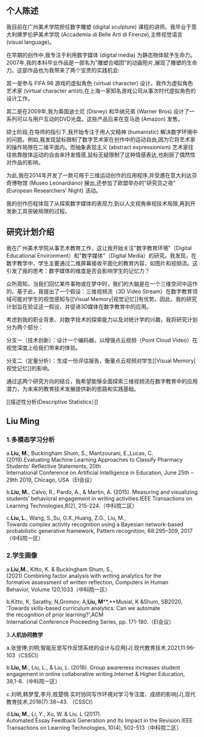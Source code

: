 ## 个人陈述

我目前在广州美术学院担任数字雕塑 (digital sculpture) 课程的讲师。我毕业于意大利佛罗伦萨美术学院 (Accademia di Belle Arti di Firenze),主修视觉语言 (visual language)。

在早期的创作中,我专注于利用数字媒体 (digital media) 为静态物体赋予生命力。2007年,我的本科毕业作品是一部名为"雕塑合唱团"的动画短片,展现了雕塑的生命力。这部作品也为我带来了两个宝贵的实践机会:

其一是参与 FIFA 98 游戏的虚拟角色 (virtual character) 设计。我作为虚拟角色艺术家 (virtual character artist),在上海一家知名游戏公司从事次时代虚拟角色的设计工作。

其二是在2009年,我为美国迪士尼 (Disney) 和华纳兄弟 (Warner Bros) 设计了一系列可以与用户互动的DVD光盘。这些产品后来在亚马逊 (Amazon) 发售。

硕士阶段,在导师的指引下,我开始专注于用人文精神 (humanistic) 解决数字环境中的问题。例如,我发现鼠标限制了数字艺术家在创作中的运动自由,因为它将艺术家的操作局限在二维平面内。而抽象表现主义 (abstract expressionism) 艺术家往往依靠肢体运动的自由来抒发情感,鼠标无疑限制了这种情感表达,也削弱了偶然性对作品的影响。

为此,我在2014年开发了一款可用于三维运动创作的应用程序,并受邀在意大利达芬奇博物馆 (Museo Leonardiano) 展出,还参加了欧盟举办的"研究员之夜" (European Researchers' Night) 活动。

我的创作历程体现了从探索数字媒体的表现力,到以人文视角审视技术局限,再到开发新工具突破局限的过程。


## 研究计划介绍

我在广州美术学院从事艺术教育工作，这让我开始关注"数字教育环境"（Digital Educational Environment）和"数字媒体"（Digital Media）的研究。我发现，在数字教学中，学生主要通过二维屏幕接收平面化的教育内容，如图片和视频流。这引发了我的思考：数字媒体的维度是否会影响学生的记忆力？

众所周知，当我们回忆某件事物或在梦中时，我们的大脑是在一个三维空间中运作的。基于此，我提出了一个假设：三维视频流（3D Video Stream）在数字教育领域可能对学生的视觉感知与[[Visual Memory|视觉记忆]]有优势。因此，我的研究计划旨在验证这一假设，并促进3D媒体在数字教育中的应用。

考虑到我的职业背景、对数字技术的探索能力以及对统计学的兴趣，我将研究计划分为两个部分：

分支一（技术创新）：设计一个编码器，以增强点云视频（Point Cloud Video）在视觉深度上给我们带来的体验。

分支二（定量分析）：生成一份评估报告，衡量点云视频对学生[[Visual Memory|视觉记忆]]的影响。

通过这两个研究方向的结合，我希望能够全面探索三维视频流在数字教育中的应用潜力，为未来的教育技术发展提供新的思路和实践基础。

[[描述性分析(Descriptive Statistics）]]

## Liu Ming

### 1.多模态学习分析

a.**Liu, M.**, Buckingham Shum, S., Mantzourani, E.,Lucas, C. (2019).Evaluating Machine Learning Approaches to Classify Pharmacy Students’ Reflective Statements, 20th International Conference on Artificial Intelligence in Education, June 25th – 29th 2019, Chicago, USA（EI会议）

b.**Liu, M.**, Calvo, R., Pardo, A., & Martin, A. (2015). Measuring and visualizing students’ behavioral engagement in writing activities.IEEE Transactions on Learning Technologies,8(2), 215-224.（中科院二区）

c.**Liu, L.**, Wang, S.,Su, G.X.,Huang, Z.G., Liu, M., Towards complex activity recognition using a Bayesian network-based probabilistic generative framework, Pattern recognition, 68:295–309, 2017（中科院一区）

### 2.学生画像

a.**Liu,M.**, Kitto, K. & Buckingham Shum, S.,(2021) Combining factor analysis with writing analytics for the formative assessment of written reflection, Computers in Human Behavior, Volume 120,1033（中科院一区）

b.Kitto, K, Sarathy, N,Gromov, A,**Liu, M****,**Musial, K &Shum, SB2020, 'Towards skills-based curriculum analytics: Can we automate the recognition of prior learning?',ACM International Conference Proceeding Series, pp. 171-180.（EI会议）

3.**人机协同教学**

a.张登博;刘明;智能反思写作反馈系统的设计与应用[J].现代教育技术,2021,11:96-103（CSSCI）

b.**Liu, M.**, Liu, L., & Liu, L. (2018). Group awareness increases student engagement in online collaborative writing.Internet & Higher Education, 38,1-8.（中科院一区）

c.刘明,韩梦莹,李月,胜楚倩.实时协同写作环境对学习专注度、成绩的影响[J],现代教育技术,2018(7):38~43. （CSSCI）

d.**Liu, M.**, Li, Y., Xu, W. & Liu. L (2017). Automated Essay Feedback Generation and Its Impact in the Revision.IEEE Transactions on Learning Technologies, 10(4), 502-513（中科院二区）

